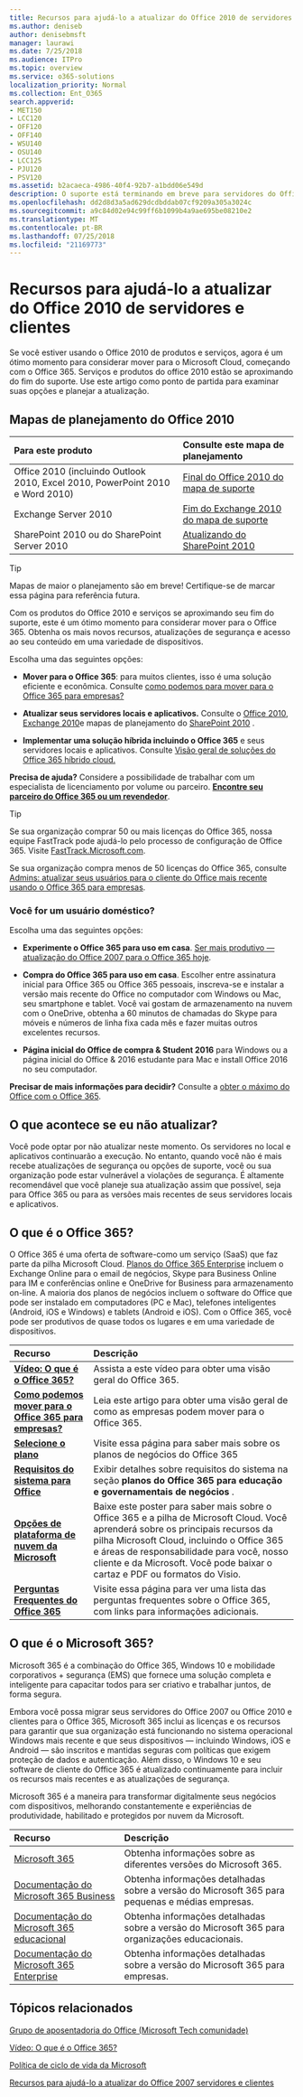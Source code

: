 ```yaml
---
title: Recursos para ajudá-lo a atualizar do Office 2010 de servidores e clientes
ms.author: deniseb
author: denisebmsft
manager: laurawi
ms.date: 7/25/2018
ms.audience: ITPro
ms.topic: overview
ms.service: o365-solutions
localization_priority: Normal
ms.collection: Ent_O365
search.appverid:
- MET150
- LCC120
- OFF120
- OFF140
- WSU140
- OSU140
- LCC125
- PJU120
- PSV120
ms.assetid: b2acaeca-4986-40f4-92b7-a1bdd06e549d
description: O suporte está terminando em breve para servidores do Office 2010 e aplicativos de cliente e contratos de suporte personalizado não estão disponíveis. Use este artigo para começar a planejar a atualização agora.
ms.openlocfilehash: dd2d8d3a5ad629dcdbddab07cf9209a305a3024c
ms.sourcegitcommit: a9c84d02e94c99ff6b1099b4a9ae695be08210e2
ms.translationtype: MT
ms.contentlocale: pt-BR
ms.lasthandoff: 07/25/2018
ms.locfileid: "21169773"
---
```

# <a name="resources-to-help-you-upgrade-from-office-2010-servers-and-clients"></a>Recursos para ajudá-lo a atualizar do Office 2010 de servidores e clientes

Se você estiver usando o Office 2010 de produtos e serviços, agora é um ótimo momento para considerar mover para o Microsoft Cloud, começando com o Office 365. Serviços e produtos do office 2010 estão se aproximando do fim do suporte. Use este artigo como ponto de partida para examinar suas opções e planejar a atualização.
      
## <a name="office-2010-planning-roadmaps"></a>Mapas de planejamento do Office 2010
  
|**Para este produto**|**Consulte este mapa de planejamento**|
|:-----|:-----|
|Office 2010 (incluindo Outlook 2010, Excel 2010, PowerPoint 2010 e Word 2010)  <br/> |[Final do Office 2010 do mapa de suporte](https://docs.microsoft.com/DeployOffice/office-2010-end-support-roadmap) <br/> |
|Exchange Server 2010  <br/> |[Fim do Exchange 2010 do mapa de suporte](exchange-2010-end-of-support.md) <br/> |
|SharePoint 2010 ou do SharePoint Server 2010  <br/> |[Atualizando do SharePoint 2010](upgrade-from-sharepoint-2010.md) <br/> |
   
> [!TIP]
> Mapas de maior o planejamento são em breve! Certifique-se de marcar essa página para referência futura. 
  
Com os produtos do Office 2010 e serviços se aproximando seu fim do suporte, este é um ótimo momento para considerar mover para o Office 365. Obtenha os mais novos recursos, atualizações de segurança e acesso ao seu conteúdo em uma variedade de dispositivos.

Escolha uma das seguintes opções:
- **Mover para o Office 365**: para muitos clientes, isso é uma solução eficiente e econômica. Consulte [como podemos para mover para o Office 365 para empresas?](https://support.office.com/article/62084652-f051-4b0b-87b3-f766418386bf.aspx)
    
- **Atualizar seus servidores locais e aplicativos.** Consulte o [Office 2010](https://docs.microsoft.com/DeployOffice/office-2010-end-support-roadmap), [Exchange 2010](exchange-2010-end-of-support.md)e mapas de planejamento do [SharePoint 2010](upgrade-from-sharepoint-2010.md) . 
    
- **Implementar uma solução híbrida incluindo o Office 365** e seus servidores locais e aplicativos. Consulte [Visão geral de soluções do Office 365 híbrido cloud.](https://support.office.com/article/59616fab-acdb-40e9-b414-cf0c965c80b7.aspx)
    
**Precisa de ajuda?** Considere a possibilidade de trabalhar com um especialista de licenciamento por volume ou parceiro. **[Encontre seu parceiro do Office 365 ou um revendedor](https://support.office.com/article/b6c18a9b-2aed-4c84-9d75-af709160258c.aspx)**. 
> [!TIP]
> Se sua organização comprar 50 ou mais licenças do Office 365, nossa equipe FastTrack pode ajudá-lo pelo processo de configuração de Office 365. Visite [FastTrack.Microsoft.com](https://fasttrack.microsoft.com).
  
Se sua organização compra menos de 50 licenças do Office 365, consulte [Admins: atualizar seus usuários para o cliente do Office mais recente usando o Office 365 para empresas](https://support.office.com/article/f6b00895-b5fd-4af6-a656-b7788ea20cbb.aspx). 
  
### <a name="are-you-a-home-user"></a>Você for um usuário doméstico?

Escolha uma das seguintes opções:
- **Experimente o Office 365 para uso em casa**. [Ser mais produtivo — atualização do Office 2007 para o Office 365 hoje](https://go.microsoft.com/fwlink/?linkid=733276).
    
- **Compra do Office 365 para uso em casa**. Escolher entre assinatura inicial para Office 365 ou Office 365 pessoais, inscreva-se e instalar a versão mais recente do Office no computador com Windows ou Mac, seu smartphone e tablet. Você vai gostam de armazenamento na nuvem com o OneDrive, obtenha a 60 minutos de chamadas do Skype para móveis e números de linha fixa cada mês e fazer muitas outros excelentes recursos. 
    
- **Página inicial do Office de compra &amp; Student 2016** para Windows ou a página inicial do Office &amp; 2016 estudante para Mac e install Office 2016 no seu computador. 
    
**Precisar de mais informações para decidir?** Consulte a [obter o máximo do Office com o Office 365](https://go.microsoft.com/fwlink/?linkid=841758). 


## <a name="what-happens-if-i-dont-upgrade"></a>O que acontece se eu não atualizar?

Você pode optar por não atualizar neste momento. Os servidores no local e aplicativos continuarão a execução. No entanto, quando você não é mais recebe atualizações de segurança ou opções de suporte, você ou sua organização pode estar vulnerável a violações de segurança. É altamente recomendável que você planeje sua atualização assim que possível, seja para Office 365 ou para as versões mais recentes de seus servidores locais e aplicativos.
  
## <a name="what-is-office-365"></a>O que é o Office 365?

O Office 365 é uma oferta de software-como um serviço (SaaS) que faz parte da pilha Microsoft Cloud. [Planos do Office 365 Enterprise](https://aka.ms/viirjv) incluem o Exchange Online para o email de negócios, Skype para Business Online para IM e conferências online e OneDrive for Business para armazenamento on-line. A maioria dos planos de negócios incluem o software do Office que pode ser instalado em computadores (PC e Mac), telefones inteligentes (Android, iOS e Windows) e tablets (Android e iOS). Com o Office 365, você pode ser produtivos de quase todos os lugares e em uma variedade de dispositivos. 
  
|**Recurso**|**Descrição**|
|:-----|:-----|
|**[Vídeo: O que é o Office 365?](https://support.office.com/article/847caf12-2589-452c-8aca-1c009797678b.aspx)** <br/> |Assista a este vídeo para obter uma visão geral do Office 365.  <br/> |
|**[Como podemos mover para o Office 365 para empresas?](https://support.office.com/article/62084652-f051-4b0b-87b3-f766418386bf.aspx)** <br/> |Leia este artigo para obter uma visão geral de como as empresas podem mover para o Office 365.  <br/> |
|**[Selecione o plano](https://aka.ms/viirjv)** <br/> |Visite essa página para saber mais sobre os planos de negócios do Office 365  <br/> |
|**[Requisitos do sistema para Office](https://aka.ms/o365sysrequirements)** <br/> |Exibir detalhes sobre requisitos do sistema na seção **planos do Office 365 para educação e governamentais de negócios** .  <br/> |
|**[Opções de plataforma de nuvem da Microsoft](https://www.microsoft.com/download/details.aspx?id=54432)** <br/> |Baixe este poster para saber mais sobre o Office 365 e a pilha de Microsoft Cloud. Você aprenderá sobre os principais recursos da pilha Microsoft Cloud, incluindo o Office 365 e áreas de responsabilidade para você, nosso cliente e da Microsoft. Você pode baixar o cartaz e PDF ou formatos do Visio.  <br/> |
|**[Perguntas Frequentes do Office 365](https://aka.ms/office365faqs)** <br/> |Visite essa página para ver uma lista das perguntas frequentes sobre o Office 365, com links para informações adicionais.  <br/> |
   
## <a name="what-is-microsoft-365"></a>O que é o Microsoft 365?

Microsoft 365 é a combinação do Office 365, Windows 10 e mobilidade corporativos + segurança (EMS) que fornece uma solução completa e inteligente para capacitar todos para ser criativo e trabalhar juntos, de forma segura. 
  
Embora você possa migrar seus servidores do Office 2007 ou Office 2010 e clientes para o Office 365, Microsoft 365 inclui as licenças e os recursos para garantir que sua organização está funcionando no sistema operacional Windows mais recente e que seus dispositivos — incluindo Windows, iOS e Android — são inscritos e mantidas seguras com políticas que exigem proteção de dados e autenticação. Além disso, o Windows 10 e seu software de cliente do Office 365 é atualizado continuamente para incluir os recursos mais recentes e as atualizações de segurança.
  
Microsoft 365 é a maneira para transformar digitalmente seus negócios com dispositivos, melhorando constantemente e experiências de produtividade, habilitado e protegidos por nuvem da Microsoft.
  
|**Recurso**|**Descrição**|
|:-----|:-----|
|[Microsoft 365](https://www.microsoft.com/microsoft-365) <br/> |Obtenha informações sobre as diferentes versões do Microsoft 365.  <br/> |
|[Documentação do Microsoft 365 Business](https://docs.microsoft.com/microsoft-365/business/) <br/> |Obtenha informações detalhadas sobre a versão do Microsoft 365 para pequenas e médias empresas.  <br/> |
|[Documentação do Microsoft 365 educacional](https://docs.microsoft.com/microsoft-365/education/) <br/> |Obtenha informações detalhadas sobre a versão do Microsoft 365 para organizações educacionais.  <br/> |
|[Documentação do Microsoft 365 Enterprise](https://docs.microsoft.com/microsoft-365/enterprise/) <br/> |Obtenha informações detalhadas sobre a versão do Microsoft 365 para empresas.  <br/> |
   
## <a name="related-topics"></a>Tópicos relacionados

[Grupo de aposentadoria do Office (Microsoft Tech comunidade)](https://go.microsoft.com/fwlink/?linkid=842065)
  
[Vídeo: O que é o Office 365?](https://support.office.com/article/847caf12-2589-452c-8aca-1c009797678b.aspx)
  
[Política de ciclo de vida da Microsoft](https://go.microsoft.com/fwlink/?linkid=865200)

[Recursos para ajudá-lo a atualizar do Office 2007 servidores e clientes](upgrade-from-office-2007-servers-and-products.md)
  

